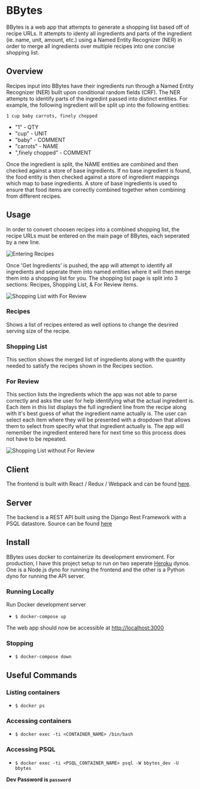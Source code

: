 # BBytes

BBytes is a web app that attempts to generate a shopping list based off of recipe URLs. It attempts to identy all ingredients and parts of the ingredient (ie. name, unit, amount, etc.) using a Named Entity Recognizer (NER) in order to merge all ingredients over multiple recipes into one concise shopping list. 

## Overview

Recipes input into BBytes have their ingredients run through a Named Entity Recognizer (NER) built upon conditional random fields (CRF). The NER attempts to identify parts of the ingredint passed into distinct entities. For example, the following ingredient will be split up into the following entities:
```
1 cup baby carrots, finely chopped
```
- "1" - QTY
- "cup" - UNIT
- "baby" - COMMENT
- "carrots" - NAME
- ",finely chopped" - COMMENT

Once the ingredient is split, the NAME entities are combined and then checked against a store of base ingredients. If no base ingredient is found, the food entity is then checked against a store of ingredient mappings which map to base ingredients. A store of base ingredients is used to ensure that food items are correctly combined together when combining from different recipes.

## Usage

In order to convert choosen recipes into a combined shopping list, the recipe URLs must be entered on the main page of BBytes, each seperated by a new line.

![Entering Recipes](https://i.imgur.com/GWqkpOL.png "Entering Recipes")

Once 'Get Ingredients' is pushed, the app will attempt to identify all ingredients and seperate them into named entities where it will then merge them into a shopping list for you. The shopping list page is split into 3 sections: Recipes, Shopping List, & For Review items.

![Shopping List with For Review](https://i.imgur.com/dmOvlk2.png " Shopping List with For Review")

### Recipes

Shows a list of recipes entered as well options to change the desrired serving size of the recipe.

### Shopping List

This section shows the merged list of ingredients along with the quantity needed to satisfy the recipes shown in the Recipes section. 

### For Review

This section lists the ingredients which the app was not able to parse correctly and asks the user for help identifying what the actual ingredient is. Each item in this list displays the full ingredient line from the recipe along with it's best guess of what the ingredient name actually is. The user can select each item where they will be presented with a dropdown that allows them to select from specify what that ingredient actually is. The app will remember the ingredient entered here for next time so this process does not have to be repeated.

![Shopping List without For Review](https://i.imgur.com/Bw4ogaG.png "Shopping List without For Review")


## Client

The frontend is built with React / Redux / Webpack and can be found [here](https://github.com/Orevarc/bbytes_client).

## Server

The backend is a REST API built using the Django Rest Framework with a PSQL datastore. Source can be found [here](https://github.com/Orevarc/bbytes_server)

## Install

BBytes uses docker to containerize its development enviroment. For production, I have this project setup to run on two seperate [Heroku](https://www.heroku.com/) dynos. One is a Node.js dyno for running the frontend and the other is a Python dyno for running the API server.

### Running Locally

Run Docker development server

- `$ docker-compose up`

The web app should now be accessible at [http://localhost:3000](http://localhost:3000)

### Stopping 

- `$ docker-compose down`

## Useful Commands

### Listing containers

- `$ docker ps`

### Accessing containers

- `$ docker exec -ti <CONTAINER_NAME> /bin/bash`

### Accessing PSQL

- `$ docker exec -ti <PSQL_CONTAINER_NAME> psql -W bbytes_dev -U bbytes`

**Dev Password is `password`**
